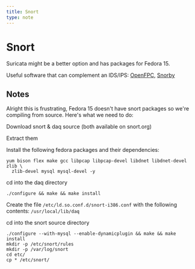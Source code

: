 ```yaml
---
title: Snort
type: note
---
```


# Snort

Suricata might be a better option and has packages for Fedora 15.

Useful software that can complement an IDS/IPS: [OpenFPC][1], [Snorby][2]

## Notes

Alright this is frustrating, Fedora 15 doesn't have snort packages so we're
compiling from source. Here's what we need to do:

Download snort & daq source (both available on snort.org)

Extract them

Install the following fedora packages and their dependencies:

```
yum bison flex make gcc libpcap libpcap-devel libdnet libdnet-devel zlib \
  zlib-devel mysql mysql-devel -y
```

cd into the daq directory

```
./configure && make && make install
```

Create the file `/etc/ld.so.conf.d/snort-i386.conf` with the following
contents: `/usr/local/lib/daq`

cd into the snort source directory

```
./configure --with-mysql --enable-dynamicplugin && make && make install
mkdir -p /etc/snort/rules
mkdir -p /var/log/snort
cd etc/
cp * /etc/snort/
```

[1]: ../openfpc/
[2]: https://snorby.org

